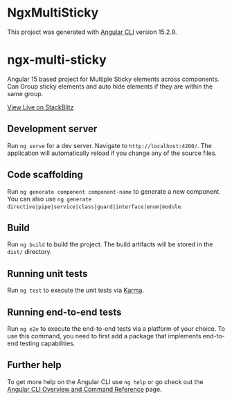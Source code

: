# NgxMultiSticky

This project was generated with [Angular CLI](https://github.com/angular/angular-cli) version 15.2.9.

# ngx-multi-sticky

Angular 15 based project for Multiple Sticky elements across components. Can Group sticky elements and auto hide elements if they are within the same group.

[View Live on StackBlitz](https://stackblitz.com/edit/stackblitz-starters-x1bkvy?file=src%2Fmain.html)

## Development server

Run `ng serve` for a dev server. Navigate to `http://localhost:4200/`. The application will automatically reload if you change any of the source files.

## Code scaffolding

Run `ng generate component component-name` to generate a new component. You can also use `ng generate directive|pipe|service|class|guard|interface|enum|module`.

## Build

Run `ng build` to build the project. The build artifacts will be stored in the `dist/` directory.

## Running unit tests

Run `ng test` to execute the unit tests via [Karma](https://karma-runner.github.io).

## Running end-to-end tests

Run `ng e2e` to execute the end-to-end tests via a platform of your choice. To use this command, you need to first add a package that implements end-to-end testing capabilities.

## Further help

To get more help on the Angular CLI use `ng help` or go check out the [Angular CLI Overview and Command Reference](https://angular.io/cli) page.
